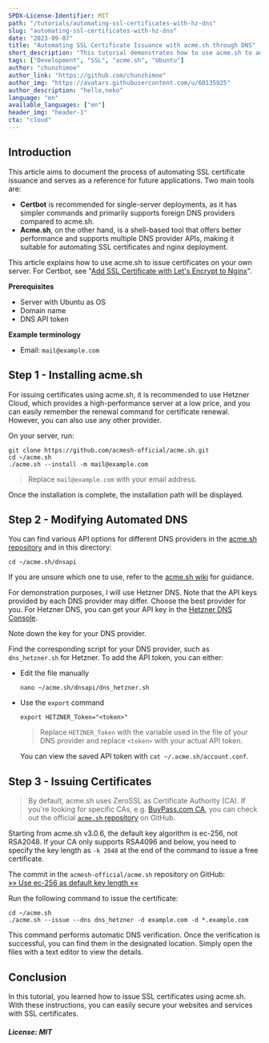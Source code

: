 ```yaml
---
SPDX-License-Identifier: MIT
path: "/tutorials/automating-ssl-certificates-with-hz-dns"
slug: "automating-ssl-certificates-with-hz-dns"
date: "2023-09-07"
title: "Automating SSL Certificate Issuance with acme.sh through DNS"
short_description: "This tutorial demonstrates how to use acme.sh to automate SSL certificate issuance on your own server."
tags: ["Development", "SSL", "acme.sh", "Ubuntu"]
author: "chunzhimoe"
author_link: "https://github.com/chunzhimoe"
author_img: "https://avatars.githubusercontent.com/u/60135925"
author_description: "hello,neko"
language: "en"
available_languages: ["en"]
header_img: "header-1"
cta: "cloud"
---
```


## Introduction

This article aims to document the process of automating SSL certificate issuance and serves as a reference for future applications. Two main tools are: 

* **Certbot** is recommended for single-server deployments, as it has simpler commands and primarily supports foreign DNS providers compared to acme.sh. 
* **Acme.sh**, on the other hand, is a shell-based tool that offers better performance and supports multiple DNS provider APIs, making it suitable for automating SSL certificates and nginx deployment.

This article explains how to use acme.sh to issue certificates on your own server. For Certbot, see "[Add SSL Certificate with Let's Encrypt to Nginx](https://community.hetzner.com/tutorials/add-ssl-certificate-with-lets-encrypt-to-nginx-on-ubuntu-20-04)".

**Prerequisites**

* Server with Ubuntu as OS
* Domain name
* DNS API token

**Example terminology**

* Email: `mail@example.com`

## Step 1 - Installing acme.sh

For issuing certificates using acme.sh, it is recommended to use Hetzner Cloud, which provides a high-performance server at a low price, and you can easily remember the renewal command for certificate renewal. However, you can also use any other provider.

On your server, run:

```shell
git clone https://github.com/acmesh-official/acme.sh.git
cd ~/acme.sh
./acme.sh --install -m mail@example.com
```

> Replace `mail@example.com` with your email address.

Once the installation is complete, the installation path will be displayed.

## Step 2 - Modifying Automated DNS

You can find various API options for different DNS providers in the [acme.sh repository](https://github.com/acmesh-official/acme.sh/blob/master/dnsapi/) and in this directory:

```shell
cd ~/acme.sh/dnsapi
```

If you are unsure which one to use, refer to the [acme.sh wiki](https://github.com/acmesh-official/acme.sh/wiki/dnsapi) for guidance.

For demonstration purposes, I will use Hetzner DNS. Note that the API keys provided by each DNS provider may differ. Choose the best provider for you. For Hetzner DNS, you can get your API key in the [Hetzner DNS Console](https://dns.hetzner.com/settings/api-token).

Note down the key for your DNS provider.

Find the corresponding script for your DNS provider, such as `dns_hetzner.sh` for Hetzner. To add the API token, you can either:

* Edit the file manually
  ```shell
  nano ~/acme.sh/dnsapi/dns_hetzner.sh
  ```

* Use the `export` command
  ```shell
  export HETZNER_Token="<token>"
  ```
  > Replace `HETZNER_Token` with the variable used in the file of your DNS provider and replace `<token>` with your actual API token.
  
  You can view the saved API token with `cat ~/.acme.sh/account.conf`.

## Step 3 - Issuing Certificates

> By default, acme.sh uses ZeroSSL as Certificate Authority (CA). If you're looking for specific CAs, e.g. [BuyPass.com CA](https://github.com/acmesh-official/acme.sh/wiki/BuyPass.com-CA), you can check out the official [`acme.sh` repository](https://github.com/acmesh-official/acme.sh#supported-ca) on GitHub.

Starting from acme.sh v3.0.6, the default key algorithm is ec-256, not RSA2048. If your CA only supports RSA4096 and below, you need to specify the key length as `-k 2048` at the end of the command to issue a free certificate.

The commit in the `acmesh-official/acme.sh` repository on GitHub:<br>
[»» Use ec-256 as default key length ««](https://github.com/acmesh-official/acme.sh/commit/ec0e871592d286b8cd4e1d407411f0ba17c775e6)

Run the following command to issue the certificate:

```shell
cd ~/acme.sh
./acme.sh --issue --dns dns_hetzner -d example.com -d *.example.com
```

This command performs automatic DNS verification. Once the verification is successful, you can find them in the designated location. Simply open the files with a text editor to view the details.

## Conclusion

In this tutorial, you learned how to issue SSL certificates using acme.sh. With these instructions, you can easily secure your websites and services with SSL certificates.

##### License: MIT

<!--

Contributor's Certificate of Origin

By making a contribution to this project, I certify that:

(a) The contribution was created in whole or in part by me and I have
    the right to submit it under the license indicated in the file; or

(b) The contribution is based upon previous work that, to the best of my
    knowledge, is covered under an appropriate license and I have the
    right under that license to submit that work with modifications,
    whether created in whole or in part by me, under the same license
    (unless I am permitted to submit under a different license), as
    indicated in the file; or

(c) The contribution was provided directly to me by some other person
    who certified (a), (b) or (c) and I have not modified it.

(d) I understand and agree that this project and the contribution are
    public and that a record of the contribution (including all personal
    information I submit with it, including my sign-off) is maintained
    indefinitely and may be redistributed consistent with this project
    or the license(s) involved.

Signed-off-by: peter chen (chunzhi@18g.me)

-->
